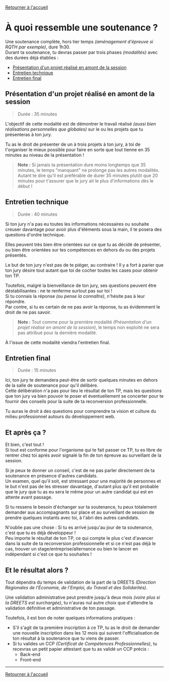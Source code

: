 [Retourner à l'accueil](./readme.md)

# À quoi ressemble une soutenance ?
Une soutenance complète, hors tier temps _(aménagement d'épreuve si RQTH par exemple)_, dure 1h30.  
Durant ta soutenance, tu devras passer par trois phases _(modalités)_ avec des durées déjà établies :
- [Présentation d'un projet réalisé en amont de la session](#présentation-dun-projet-réalisé-en-amont-de-la-session)
- [Entretien technique](#entretien-technique)
- [Entretien final](#entretien-final)

## Présentation d'un projet réalisé en amont de la session
> Durée : 35 minutes

L'objectif de cette modalité est de démontrer le travail réalisé
_(aussi bien réalisations personnelles que globales)_ sur le ou les projets que tu présenteras à ton jury.

Tu as le droit de présenter de un à trois projets à ton jury, à toi de t'organiser le mieux possible pour
faire en sorte que tout tienne en 35 minutes au niveau de la présentation !

> **Note :** Si jamais ta présentation dure moins longtemps que 35 minutes, le temps "manquant" ne prolonge
pas les autres modalités. Autant te dire qu'il est préférable de durer 35 minutes plutôt que 20 minutes
pour t'assurer que le jury ait le plus d'informations dès le début !

## Entretien technique
> Durée : 40 minutes

Si ton jury n'a pas eu toutes les informations nécessaires ou souhaite creuser davantage pour avoir plus
d'éléments sous la main, il te posera des questions d'ordre technique.

Elles peuvent très bien être orientées sur ce que tu as décidé de présenter, ou bien être orientées sur
tes compétences en dehors du ou des projets présentés.

Le but de ton jury n'est pas de te piéger, au contraire ! Il y a fort à parier que ton jury désire tout
autant que toi de cocher toutes les cases pour obtenir ton TP.

Toutefois, malgré la bienveillance de ton jury, ses questions peuvent être déstabilisantes : ne te
renferme surtout pas sur toi !  
Si tu connais la réponse _(ou pense la connaître)_, n'hésite pas à leur répondre.  
Par contre, si tu es certain de ne pas avoir la réponse, tu as évidemment le droit de ne pas savoir.

> **Note :** Tout comme pour la première modalité _(Présentation d'un projet réalisé en amont de la session)_,
le temps non exploité ne sera pas attribué pour la dernière modalité.

À l'issue de cette modalité viendra l'entretien final.

## Entretien final
> Durée : 15 minutes

Ici, ton jury te demandera peut-être de sortir quelques minutes en dehors de la salle de soutenance
pour qu'il délibère.  
Cette délibération n'a pas pour lieu le résultat de ton TP, mais les questions que ton jury va bien
pouvoir te poser et éventuellement se concerter pour te fournir des conseils pour la suite de ta
reconversion professionnelle.

Tu auras le droit à des questions pour comprendre ta vision et culture du milieu professionnel
autours du développement web.

## Et après ça ?
Et bien, c'est tout !  
Si tout est conforme pour l'organisme qui te fait passer ce TP, tu es libre de rentrer chez toi
après avoir signalé la fin de ton épreuve au surveillant de la session.

Si je peux te donner un conseil, c'est de ne pas parler directement de ta soutenance en présence
d'autres candidats.  
Un examen, quel qu'il soit, est stressant pour une majorité de personnes et le
but n'est pas de les stresser davantage, d'autant plus qu'il est probable que le jury que tu as eu
sera le même pour un autre candidat qui est en attente avant passage.

Si tu ressens le besoin d'échanger sur ta soutenance, tu peux totalement demander aux accompagnants sur
place et au surveillant de session de prendre quelques instants avec toi, à l'abri des autres candidats.

N'oublie pas une chose : Si tu es arrivé jusqu'au jour de ta soutenance, c'est que tu es déjà développeur !  
Peu importe le résultat de ton TP, ce qui compte le plus c'est d'avancer dans la suite de ta reconversion
professionnelle et si ce n'est pas déjà le cas, trouver un stage/entreprise/alternance ou bien te lancer
en indépendant si c'est ce que tu souhaites !

## Et le résultat alors ?
Tout dépendra du temps de validation de la part de la DREETS
_(Direction Régionales de l'Économie, de l'Emploi, du Travail et des Solidarités)_.

Une validation administrative peut prendre jusqu'à deux mois _(voire plus si la DREETS est surchargée)_,
tu n'auras nul autre choix que d'attendre la validation définitive et administrative de ton passage.

Toutefois, il est bon de noter quelques informations pratiques :
- S'il s'agit de ta première inscription à ce TP, tu as le droit de demander une nouvelle inscription dans
  les 12 mois qui suivent l'officialisation de ton résultat à la soutenance que tu viens de passer.
- Si tu valides un CCP _(Certificat de Compétences Professionnelles)_, tu recevras un petit papier
  attestant que tu as validé un CCP précis :
  - Back-end
  - Front-end

---

[Retourner à l'accueil](./readme.md)